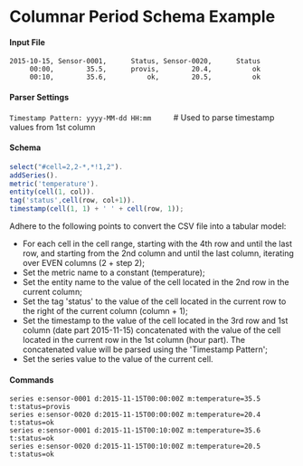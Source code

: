 # Columnar Period Schema Example

#### Input File

```csv
2015-10-15, Sensor-0001,      Status, Sensor-0020,      Status
     00:00,        35.5,      provis,        20.4,          ok
     00:10,        35.6,          ok,        20.5,          ok
```

#### Parser Settings

`Timestamp Pattern: yyyy-MM-dd HH:mm`          # Used to parse timestamp values from 1st column

#### Schema

```javascript
select("#cell=2,2-*,*!1,2").
addSeries().
metric('temperature').
entity(cell(1, col)).
tag('status',cell(row, col+1)).
timestamp(cell(1, 1) + ' ' + cell(row, 1));
```

Adhere to the following points to convert the CSV file into a tabular model:
* For each cell in the cell range, starting with the 4th row and until the last row, and starting from the 2nd column and until the last column, iterating over EVEN columns (2 + step 2);
* Set the metric name to a constant (temperature);
* Set the entity name to the value of the cell located in the 2nd row in the current column;
* Set the tag 'status' to the value of the cell located in the current row to the right of the current column (column + 1);
* Set the timestamp to the value of the cell located in the 3rd row and 1st column (date part 2015-11-15) concatenated with the value of the cell located in the current row in the 1st column (hour part). The concatenated value will be parsed using the 'Timestamp Pattern';
* Set the series value to the value of the current cell.

#### Commands

```ls
series e:sensor-0001 d:2015-11-15T00:00:00Z m:temperature=35.5 t:status=provis
series e:sensor-0020 d:2015-11-15T00:00:00Z m:temperature=20.4 t:status=ok
series e:sensor-0001 d:2015-11-15T00:10:00Z m:temperature=35.6 t:status=ok
series e:sensor-0020 d:2015-11-15T00:10:00Z m:temperature=20.5 t:status=ok
```
